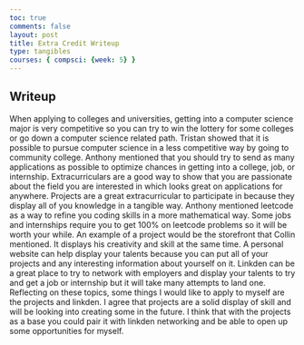 ```yaml
---
toc: true
comments: false
layout: post
title: Extra Credit Writeup
type: tangibles
courses: { compsci: {week: 5} }
---
```


## Writeup
When applying to colleges and universities, getting into a computer science major is very competitive so you can try to win the lottery for some colleges or go down a computer science related path. Tristan showed that it is possible to pursue computer science in a less competitive way by going to community college. Anthony mentioned that you should try to send as many applications as possible to optimize chances in getting into a college, job, or internship. Extracurriculars are a good way to show that you are passionate about the field you are interested in which looks great on applications for anywhere. Projects are a great extracurricular to participate in because they display all of you knowledge in a tangible way. Anthony mentioned leetcode as a way to refine you coding skills in a more mathematical way. Some jobs and internships require you to get 100% on leetcode problems so it will be worth your while. An example of a project would be the storefront that Collin mentioned. It displays his creativity and skill at the same time. A personal website can help display your talents because you can put all of your projects and any interesting information about yourself on it. Linkden can be a great place to try to network with employers and display your talents to try and get a job or internship but it will take many attempts to land one.
Reflecting on these topics, some things I would like to apply to myself are the projects and linkden. I agree that projects are a solid display of skill and will be looking into creating some in the future. I think that with the projects as a base you could pair it with linkden networking and be able to open up some opportunities for myself.
